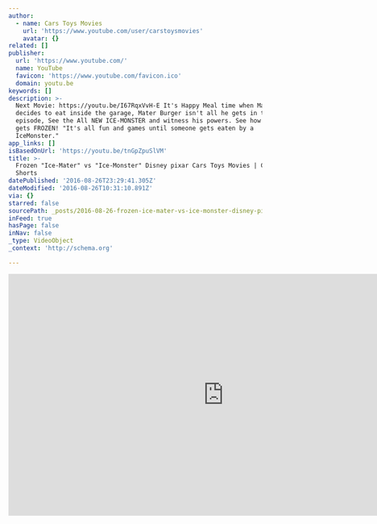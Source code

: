 ```yaml
---
author:
  - name: Cars Toys Movies
    url: 'https://www.youtube.com/user/carstoysmovies'
    avatar: {}
related: []
publisher:
  url: 'https://www.youtube.com/'
  name: YouTube
  favicon: 'https://www.youtube.com/favicon.ico'
  domain: youtu.be
keywords: []
description: >-
  Next Movie: https://youtu.be/I67RqxVvH-E It's Happy Meal time when Mater
  decides to eat inside the garage, Mater Burger isn't all he gets in this
  episode, See the All NEW ICE-MONSTER and witness his powers. See how Mater
  gets FROZEN! "It's all fun and games until someone gets eaten by a
  IceMonster."
app_links: []
isBasedOnUrl: 'https://youtu.be/tnGpZpuSlVM'
title: >-
  Frozen "Ice-Mater" vs "Ice-Monster" Disney pixar Cars Toys Movies | Cars 3
  Shorts
datePublished: '2016-08-26T23:29:41.305Z'
dateModified: '2016-08-26T10:31:10.891Z'
via: {}
starred: false
sourcePath: _posts/2016-08-26-frozen-ice-mater-vs-ice-monster-disney-pixar-cars-toys-m.md
inFeed: true
hasPage: false
inNav: false
_type: VideoObject
_context: 'http://schema.org'

---
```

<iframe src="https://cdn.embedly.com/widgets/media.html?src=https%3A%2F%2Fwww.youtube.com%2Fembed%2FtnGpZpuSlVM%3Ffeature%3Doembed&amp;url=http%3A%2F%2Fwww.youtube.com%2Fwatch%3Fv%3DtnGpZpuSlVM&amp;image=https%3A%2F%2Fi.ytimg.com%2Fvi%2FtnGpZpuSlVM%2Fhqdefault.jpg&amp;key=b7d04c9b404c499eba89ee7072e1c4f7&amp;type=text%2Fhtml&amp;schema=youtube" width="854" height="480" scrolling="no" frameborder="0" allowfullscreen="" style=""></iframe>